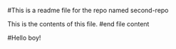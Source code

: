 #This is a readme file for the repo named second-repo

This is the contents of this file.
#end file content

#Hello boy!
